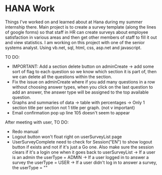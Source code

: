 # HANA Work
Things I've worked on and learned about at Hana during my summer internship there.
Main project is to create a survey template (along the lines of google forms) so that staff in HR can create surveys about employee satisfaction in various areas and then get other members of staff to fill it out and view statistics. I am working on this project with one of the senior systems analyst.
Using vb.net, sql, html, css, asp.net and javascript.

TO DO:
- IMPORTANT: Add a section delete button on adminCreate -> add some sort of flag to each question so we know which section it is part of, then we can delete all the questions within the section.
- Fix the issue on adminCreate where if you add many questions in a row without choosing answer types, when you click on the last question to add an answer, the answer type will be assigned to the top available question.
- Graphs and summaries of data 
	-> table with percentages
	-> Only 1 section title per section not 1 title per graph. (not v important)
- Email confirmation pop up line 105 doesn't seem to appear

After meeting with user, TO DO:
- Redo manual
- Logout button won't float right on userSurveyList page
- UserSurveyComplete need to check for Session("EN") to show logout button if exists and not if it's just a Go one. Also make sure the session clears if it's a login one when it goes back to userSurveyList
	-> If a user is an admin the userType = ADMIN
	-> If a user logged in to answer a survey the userType = USER
	-> If a user didn't log in to answer a survey, the userType = ""
